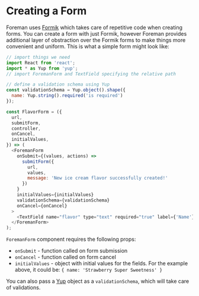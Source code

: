 # Creating a Form

Foreman uses [Formik](https://jaredpalmer.com/formik/) which takes care of repetitive code when creating forms.
You can create a form with just Formik, however Foreman provides additional layer of obstraction over the Formik forms to make things more convenient and uniform. This is what a simple form might look like:

```js
// import things we need
import React from 'react';
import * as Yup from 'yup';
// import ForemanForm and TextField specifying the relative path

// define a validation schema using Yup
const validationSchema = Yup.object().shape({
  name: Yup.string().required('is required')
});

const FlavorForm = ({
  url,
  submitForm,
  controller,
  onCancel,
  initialValues,
}) => (
  <ForemanForm
    onSubmit={(values, actions) =>
      submitForm({
        url,
        values,
        message: 'New ice cream flavor successfully created!'
      })
    }
    initialValues={initialValues}
    validationSchema={validationSchema}
    onCancel={onCancel}
  >
    <TextField name="flavor" type="text" required="true" label={'Name'} />
  </ForemanForm>
);
```

`ForemanForm` component requires the following props:

* `onSubmit` - function called on form submission
* `onCancel` - function called on form cancel
* `initialValues` - object with initial values for the fields. For the example above, it could be: `{ name: 'Strawberry Super Sweetness' }`

You can also pass a [Yup](https://github.com/jquense/yup) object as a `validationSchema`, which will take care of validations.
